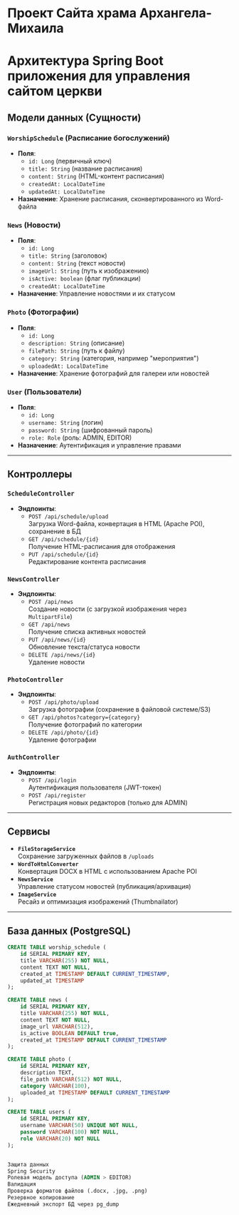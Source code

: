 # Проект Сайта храма Архангела-Михаила

# Архитектура Spring Boot приложения для управления сайтом церкви

## Модели данных (Сущности)

### `WorshipSchedule` (Расписание богослужений)
- **Поля**:
  - `id: Long` (первичный ключ)
  - `title: String` (название расписания)
  - `content: String` (HTML-контент расписания)
  - `createdAt: LocalDateTime`
  - `updatedAt: LocalDateTime`
- **Назначение**: Хранение расписания, сконвертированного из Word-файла

### `News` (Новости)
- **Поля**:
  - `id: Long`
  - `title: String` (заголовок)
  - `content: String` (текст новости)
  - `imageUrl: String` (путь к изображению)
  - `isActive: boolean` (флаг публикации)
  - `createdAt: LocalDateTime`
- **Назначение**: Управление новостями и их статусом

### `Photo` (Фотографии)
- **Поля**:
  - `id: Long`
  - `description: String` (описание)
  - `filePath: String` (путь к файлу)
  - `category: String` (категория, например "мероприятия")
  - `uploadedAt: LocalDateTime`
- **Назначение**: Хранение фотографий для галереи или новостей

### `User` (Пользователи)
- **Поля**:
  - `id: Long`
  - `username: String` (логин)
  - `password: String` (шифрованный пароль)
  - `role: Role` (роль: ADMIN, EDITOR)
- **Назначение**: Аутентификация и управление правами

---

## Контроллеры

### `ScheduleController`
- **Эндпоинты**:
  - `POST /api/schedule/upload`  
    Загрузка Word-файла, конвертация в HTML (Apache POI), сохранение в БД
  - `GET /api/schedule/{id}`  
    Получение HTML-расписания для отображения
  - `PUT /api/schedule/{id}`  
    Редактирование контента расписания

### `NewsController`
- **Эндпоинты**:
  - `POST /api/news`  
    Создание новости (с загрузкой изображения через `MultipartFile`)
  - `GET /api/news`  
    Получение списка активных новостей
  - `PUT /api/news/{id}`  
    Обновление текста/статуса новости
  - `DELETE /api/news/{id}`  
    Удаление новости

### `PhotoController`
- **Эндпоинты**:
  - `POST /api/photo/upload`  
    Загрузка фотографии (сохранение в файловой системе/S3)
  - `GET /api/photos?category={category}`  
    Получение фотографий по категории
  - `DELETE /api/photo/{id}`  
    Удаление фотографии

### `AuthController`
- **Эндпоинты**:
  - `POST /api/login`  
    Аутентификация пользователя (JWT-токен)
  - `POST /api/register`  
    Регистрация новых редакторов (только для ADMIN)

---

## Сервисы
- **`FileStorageService`**  
  Сохранение загруженных файлов в `/uploads`
- **`WordToHtmlConverter`**  
  Конвертация DOCX в HTML с использованием Apache POI
- **`NewsService`**  
  Управление статусом новостей (публикация/архивация)
- **`ImageService`**  
  Ресайз и оптимизация изображений (Thumbnailator)

---

## База данных (PostgreSQL)
```sql
CREATE TABLE worship_schedule (
    id SERIAL PRIMARY KEY,
    title VARCHAR(255) NOT NULL,
    content TEXT NOT NULL,
    created_at TIMESTAMP DEFAULT CURRENT_TIMESTAMP,
    updated_at TIMESTAMP
);

CREATE TABLE news (
    id SERIAL PRIMARY KEY,
    title VARCHAR(255) NOT NULL,
    content TEXT NOT NULL,
    image_url VARCHAR(512),
    is_active BOOLEAN DEFAULT true,
    created_at TIMESTAMP DEFAULT CURRENT_TIMESTAMP
);

CREATE TABLE photo (
    id SERIAL PRIMARY KEY,
    description TEXT,
    file_path VARCHAR(512) NOT NULL,
    category VARCHAR(100),
    uploaded_at TIMESTAMP DEFAULT CURRENT_TIMESTAMP
);

CREATE TABLE users (
    id SERIAL PRIMARY KEY,
    username VARCHAR(50) UNIQUE NOT NULL,
    password VARCHAR(100) NOT NULL,
    role VARCHAR(20) NOT NULL
);


Защита данных
Spring Security
Ролевая модель доступа (ADMIN > EDITOR)
Валидация
Проверка форматов файлов (.docx, .jpg, .png)
Резервное копирование
Ежедневный экспорт БД через pg_dump
